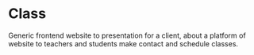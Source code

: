 # Class
 Generic frontend website to presentation for a client, about a platform of website to teachers and students make contact and schedule classes.

